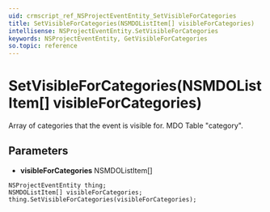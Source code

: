 ```yaml
---
uid: crmscript_ref_NSProjectEventEntity_SetVisibleForCategories
title: SetVisibleForCategories(NSMDOListItem[] visibleForCategories)
intellisense: NSProjectEventEntity.SetVisibleForCategories
keywords: NSProjectEventEntity, GetVisibleForCategories
so.topic: reference
---
```


# SetVisibleForCategories(NSMDOListItem[] visibleForCategories)

Array of categories that the event is visible for. MDO Table "category".

## Parameters

* **visibleForCategories** NSMDOListItem[]

```crmscript
NSProjectEventEntity thing;
NSMDOListItem[] visibleForCategories;
thing.SetVisibleForCategories(visibleForCategories);
```

